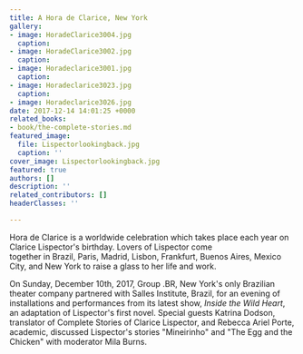 ```yaml
---
title: A Hora de Clarice, New York
gallery:
- image: HoradeClarice3004.jpg
  caption: 
- image: HoradeClarice3002.jpg
  caption: 
- image: Horadeclarice3001.jpg
  caption: 
- image: Horadeclarice3023.jpg
  caption: 
- image: Horadeclarice3026.jpg
date: 2017-12-14 14:01:25 +0000
related_books:
- book/the-complete-stories.md
featured_image:
  file: Lispectorlookingback.jpg
  caption: ''
cover_image: Lispectorlookingback.jpg
featured: true
authors: []
description: ''
related_contributors: []
headerClasses: ''

---
```

Hora de Clarice is a worldwide celebration which takes place each year on Clarice Lispector's birthday. Lovers of  Lispector come  
together in Brazil, Paris, Madrid, Lisbon, Frankfurt, Buenos Aires, Mexico City, and New York to raise a glass to her life and work.

On Sunday, December 10th, 2017, Group .BR, New York's only Brazilian theater company partnered with Salles Institute, Brazil, for an evening of installations and performances from its latest show, _Inside the Wild Heart_, an adaptation of Lispector's first novel. Special guests Katrina Dodson, translator of Complete Stories of Clarice Lispector, and Rebecca Ariel Porte, academic, discussed Lispector's stories "Mineirinho" and "The Egg and the Chicken" with moderator Mila Burns.
